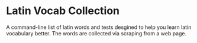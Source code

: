 # Latin Vocab Collection
 A command-line list of latin words and tests desgined to help you learn latin vocabulary better. The words are collected via scraping from a web page. 
